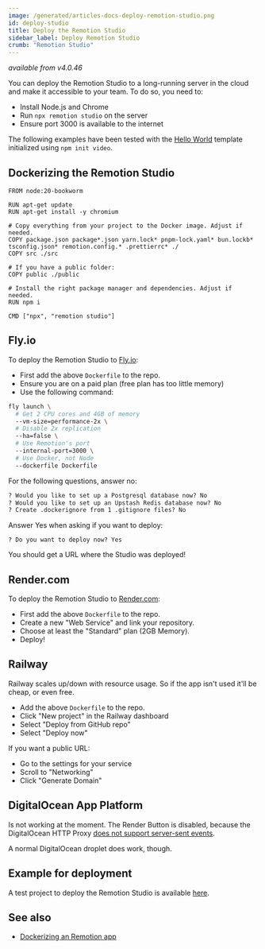 ```yaml
---
image: /generated/articles-docs-deploy-remotion-studio.png
id: deploy-studio
title: Deploy the Remotion Studio
sidebar_label: Deploy Remotion Studio
crumb: "Remotion Studio"
---
```


<YouTube
  minutes={3}
  href="https://www.youtube.com/watch?v=430B9xSs06U"
  thumb="https://i.ytimg.com/vi/430B9xSs06U/hq720.jpg?sqp=-oaymwEcCOgCEMoBSFXyq4qpAw4IARUAAIhCGAFwAcABBg==&rs=AOn4CLCFJ4FoC-8enbWW4aU8uo9NLhEl6w"
  title="Deploy the Remotion Studio"
/>

_available from v4.0.46_

You can deploy the Remotion Studio to a long-running server in the cloud and make it accessible to your team. To do so, you need to:

- Install Node.js and Chrome
- Run `npx remotion studio` on the server
- Ensure port 3000 is available to the internet

The following examples have been tested with the [Hello World](/templates/hello-world) template initialized using `npm init video`.

## Dockerizing the Remotion Studio

```docker title="Dockerfile"
FROM node:20-bookworm

RUN apt-get update
RUN apt-get install -y chromium

# Copy everything from your project to the Docker image. Adjust if needed.
COPY package.json package*.json yarn.lock* pnpm-lock.yaml* bun.lockb* tsconfig.json* remotion.config.* .prettierrc* ./
COPY src ./src

# If you have a public folder:
COPY public ./public

# Install the right package manager and dependencies. Adjust if needed.
RUN npm i

CMD ["npx", "remotion studio"]
```

## Fly.io

To deploy the Remotion Studio to [Fly.io](https://fly.io):

- First add the above `Dockerfile` to the repo.
- Ensure you are on a paid plan (free plan has too little memory)
- Use the following command:

```bash
fly launch \
  # Get 2 CPU cores and 4GB of memory
  --vm-size=performance-2x \
  # Disable 2x replication
  --ha=false \
  # Use Remotion's port
  --internal-port=3000 \
  # Use Docker, not Node
  --dockerfile Dockerfile
```

For the following questions, answer no:

```txt
? Would you like to set up a Postgresql database now? No
? Would you like to set up an Upstash Redis database now? No
? Create .dockerignore from 1 .gitignore files? No
```

Answer Yes when asking if you want to deploy:

```
? Do you want to deploy now? Yes
```

You should get a URL where the Studio was deployed!

## Render.com

To deploy the Remotion Studio to [Render.com](https://render.com):

- First add the above `Dockerfile` to the repo.
- Create a new "Web Service" and link your repository.
- Choose at least the "Standard" plan (2GB Memory).
- Deploy!

## Railway

Railway scales up/down with resource usage. So if the app isn't used it'll be cheap, or even free.

- Add the above `Dockerfile` to the repo.
- Click "New project" in the Railway dashboard
- Select "Deploy from GitHub repo"
- Select "Deploy now"

If you want a public URL:

- Go to the settings for your service
- Scroll to "Networking"
- Click "Generate Domain"

## DigitalOcean App Platform

Is not working at the moment. The Render Button is disabled, because the DigitalOcean HTTP Proxy [does not support server-sent events](https://www.digitalocean.com/community/questions/does-app-platform-support-sse-server-sent-events-application).

A normal DigitalOcean droplet does work, though.

## Example for deployment

A test project to deploy the Remotion Studio is available [here](https://github.com/remotion-dev/shorts-customizer).

## See also

- [Dockerizing an Remotion app](/docs/docker)
